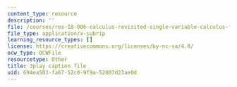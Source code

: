 ```yaml
---
content_type: resource
description: ''
file: /courses/res-18-006-calculus-revisited-single-variable-calculus-fall-2010/694ea503fa6752c09f9a52807d23ae0d_xlamQGapfbY.vtt
file_type: application/x-subrip
learning_resource_types: []
license: https://creativecommons.org/licenses/by-nc-sa/4.0/
ocw_type: OCWFile
resourcetype: Other
title: 3play caption file
uid: 694ea503-fa67-52c0-9f9a-52807d23ae0d
---
```

